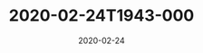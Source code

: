 ---
date: 2020-02-24
title: 2020-02-24T1943-000
hero: 2020/2020-02-24T1943-000.jpeg

# briefly describe the image…
alt: ''

# insert the closed caption text after the three-dash break…
# (include line-breaks, punctuation, and capitalization)
---